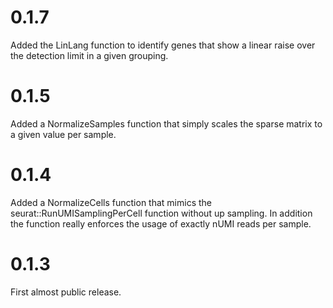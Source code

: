 # 0.1.7

Added the LinLang function to identify genes that show a linear raise over the detection limit in a given grouping.  

# 0.1.5

Added a NormalizeSamples function that simply scales the sparse matrix to a given value per sample.

# 0.1.4

Added a NormalizeCells function that mimics the seurat::RunUMISamplingPerCell function without up sampling.
In addition the function really enforces the usage of exactly nUMI reads per sample.

# 0.1.3

First almost public release.

